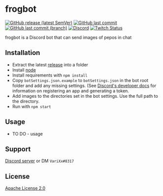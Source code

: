 #  frogbot
[![GitHub release (latest SemVer)](https://img.shields.io/github/v/release/varixx/frogbot?sort=semver)](https://github.com/VariXx/frogbot/releases) [![GitHub last commit](https://img.shields.io/github/last-commit/varixx/frogbot)](https://github.com/VariXx/frogbot/commits/master) [![GitHub last commit (branch)](https://img.shields.io/github/last-commit/varixx/frogbot/dev?label=last%20commit%20%28dev%29)](https://github.com/VariXx/frogbot/commits/dev) [![Discord](https://img.shields.io/discord/90687557523771392?color=000000&label=%20&logo=discord)](https://discord.gg/QNppY7T) [![Twitch Status](https://img.shields.io/twitch/status/varixx?label=%20&logo=twitch)](https://twitch.tv/VariXx) 

<!-- <img src="https://acceptdefaults.com/varibot-twitch-js/varibot.png" align="right" /> -->

frogbot is a Discord bot that can send images of pepos in chat

## Installation
- Extract the latest [release](https://github.com/VariXx/frogbot/releases) into a folder
- Install [node](https://nodejs.org/en/)
- Install requirements with `npm install`
- Copy `botSettings.json.example` to `botSettings.json` in the bot root folder and add any missing settings. (See [Discord's developer docs](https://discord.com/developers/docs/topics/oauth2) for information on registering an app and generating a token. 
- Add images to the directories set in the bot settings. Use the full path to the directory. 
- Run with `npm start` 

## Usage
- TO DO - usage

## Support
[Discord server](https://discord.gg/QNppY7T) or DM `VariXx#8317`

## License
[Apache License 2.0](https://choosealicense.com/licenses/apache-2.0/)

